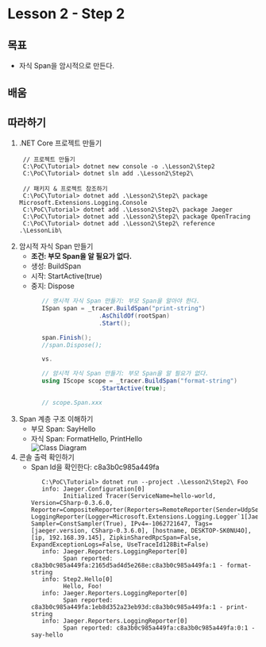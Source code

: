 # Lesson 2 - **Step 2**

## 목표

- 자식 Span을 암시적으로 만든다.

## 배움


## 따라하기
1. .NET Core 프로젝트 만들기
   ```shell
    // 프로젝트 만들기
    C:\PoC\Tutorial> dotnet new console -o .\Lesson2\Step2
    C:\PoC\Tutorial> dotnet sln add .\Lesson2\Step2\

    // 패키지 & 프로젝트 참조하기
    C:\PoC\Tutorial> dotnet add .\Lesson2\Step2\ package Microsoft.Extensions.Logging.Console
    C:\PoC\Tutorial> dotnet add .\Lesson2\Step2\ package Jaeger
    C:\PoC\Tutorial> dotnet add .\Lesson2\Step2\ package OpenTracing
    C:\PoC\Tutorial> dotnet add .\Lesson2\Step2\ reference .\LessonLib\
   ```
1. 암시적 자식 Span 만들기
   - **조건: 부모 Span을 알 필요가 없다.**
   - 생성: BuildSpan
   - 시작: StartActive(true)
   - 중지: Dispose
     ```cs
        // 명시적 자식 Span 만들기: 부모 Span을 알아야 한다.
        ISpan span = _tracer.BuildSpan("print-string")
                        .AsChildOf(rootSpan)
                        .Start();

        span.Finish();
        //span.Dispose();

        vs.

        // 암시적 자식 Span 만들기: 부모 Span을 알 필요가 없다.
        using IScope scope = _tracer.BuildSpan("format-string")
                        .StartActive(true);

        // scope.Span.xxx
     ```
1. Span 계층 구조 이해하기
   - 부모 Span: SayHello
   - 자식 Span: FormatHello, PrintHello  
     ![Class Diagram](http://www.plantuml.com/plantuml/proxy?src=https://raw.githubusercontent.com/hhko/Learning-FunctionalProgramming/tree/master/Fundamentals/DistributedTracing/Tutorial/Lesson2/Step2/UMLs/SpanHierarchy.puml)
1. 콘솔 출력 확인하기
   - Span Id을 확인한다: c8a3b0c985a449fa
     ```shell
        C:\PoC\Tutorial> dotnet run --project .\Lesson2\Step2\ Foo
        info: Jaeger.Configuration[0]
              Initialized Tracer(ServiceName=hello-world, Version=CSharp-0.3.6.0, Reporter=CompositeReporter(Reporters=RemoteReporter(Sender=UdpSender(UdpTransport=ThriftUdpClientTransport(Client=192.168.99.201:6831))), LoggingReporter(Logger=Microsoft.Extensions.Logging.Logger`1[Jaeger.Reporters.LoggingReporter])), Sampler=ConstSampler(True), IPv4=-1062721647, Tags=[jaeger.version, CSharp-0.3.6.0], [hostname, DESKTOP-SK0NU4O], [ip, 192.168.39.145], ZipkinSharedRpcSpan=False, ExpandExceptionLogs=False, UseTraceId128Bit=False)
        info: Jaeger.Reporters.LoggingReporter[0]
              Span reported: c8a3b0c985a449fa:2165d5ad4d5e268e:c8a3b0c985a449fa:1 - format-string
        info: Step2.Hello[0]
              Hello, Foo!
        info: Jaeger.Reporters.LoggingReporter[0]
              Span reported: c8a3b0c985a449fa:1eb8d352a23eb93d:c8a3b0c985a449fa:1 - print-string
        info: Jaeger.Reporters.LoggingReporter[0]
              Span reported: c8a3b0c985a449fa:c8a3b0c985a449fa:0:1 - say-hello
     ```